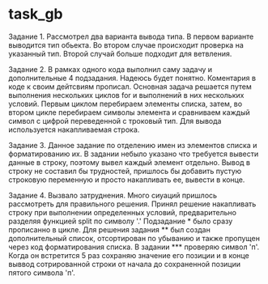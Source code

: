 # task_gb

Задание 1.
Рассмотрел два варианта вывода типа. В первом варианте выводится тип обьекта.
Во втором случае происходит проверка на указанный тип. Второй случай больше подходит для ветвления.


Задание 2.
В рамках одного кода выполнил саму задачу и дополнительные 4 подзадания. Надеюсь будет понятно.
Коментария в коде к своим дейтсвиям прописал. 
Основная задача решается путем выполнения нескольких циклов for и выполнений в них нескольких условий. 
Первым циклом перебираем элементы списка, затем, во втором цикле перебираем символы элемента и сравниваем каждый символ с цифрой переведенной с троковый тип.
Для вывода используется накапливаемая строка.



Задание 3. 
Данное задание по отделению имен из элементов списка и форматированию их.
В задании небыло указано что требуется вывести данные в строку, поэтому вывел каждый элемент отдельно.
Вывод в строку не составил бы трудностей, пришлось бы добавить пустую строковую переменную и просто накапливать ее, вывести в конце.


Задание 4.
Вызвало затруднения. Много сиуаций пришлось рассмотреть для правильного решения. Принял решение накапливать строку при выполнении определенных условий,
предварительно разделяя функцией split по символу '.'
Подзадание * было сразу прописанно в цикле.
Для решения задания ** был создан дополнительный список, отсортирован по убыванию и также пропущен через код форматирования списка.
В задании *** проверяю символ 'п'. Когда он встретится 5 раз сохраняю значение его позиции и в конце выввод сотрированной строки от начала до 
сохраненной позиции пятого символа 'п'.
